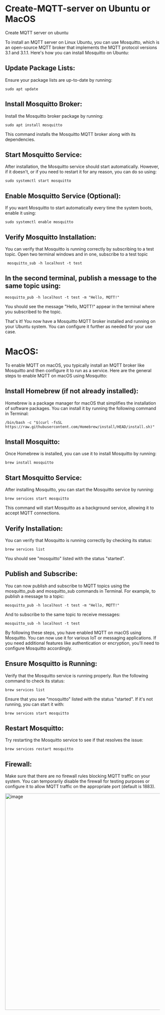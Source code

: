 # Create-MQTT-server on Ubuntu or MacOS

Create MQTT server on ubuntu 

To install an MQTT server on Linux Ubuntu, you can use Mosquitto, which is an open-source MQTT broker that implements the MQTT protocol versions 3.1 and 3.1.1. Here's how you can install Mosquitto on Ubuntu:

## Update Package Lists: 
Ensure your package lists are up-to-date by running:
 
    sudo apt update
## Install Mosquitto Broker: 
Install the Mosquitto broker package by running:
 
    sudo apt install mosquitto
This command installs the Mosquitto MQTT broker along with its dependencies.

## Start Mosquitto Service: 
After installation, the Mosquitto service should start automatically. However, if it doesn't, or if you need to restart it for any reason, you can do so using:
 
    sudo systemctl start mosquitto
## Enable Mosquitto Service (Optional): 
If you want Mosquitto to start automatically every time the system boots, enable it using:
 
    sudo systemctl enable mosquitto

## Verify Mosquitto Installation: 
You can verify that Mosquitto is running correctly by subscribing to a test topic. Open two terminal windows and in one, subscribe to a test topic  
     
     mosquitto_sub -h localhost -t test

## In the second terminal, publish a message to the same topic using:

    mosquitto_pub -h localhost -t test -m "Hello, MQTT!"
    
You should see the message "Hello, MQTT!" appear in the terminal where you subscribed to the topic.

That's it! You now have a Mosquitto MQTT broker installed and running on your Ubuntu system. You can configure it further as needed for your use case.


# MacOS:

To enable MQTT on macOS, you typically install an MQTT broker like Mosquitto and then configure it to run as a service. Here are the general steps to enable MQTT on macOS using Mosquitto:

## Install Homebrew (if not already installed): 
Homebrew is a package manager for macOS that simplifies the installation of software packages. You can install it by running the following command in Terminal:
 
    /bin/bash -c "$(curl -fsSL https://raw.githubusercontent.com/Homebrew/install/HEAD/install.sh)"
## Install Mosquitto: 
Once Homebrew is installed, you can use it to install Mosquitto by running:
 
    brew install mosquitto
## Start Mosquitto Service: 
After installing Mosquitto, you can start the Mosquitto service by running:

    brew services start mosquitto
This command will start Mosquitto as a background service, allowing it to accept MQTT connections.
## Verify Installation: 
You can verify that Mosquitto is running correctly by checking its status:
 
    brew services list
You should see "mosquitto" listed with the status "started".
## Publish and Subscribe: 
You can now publish and subscribe to MQTT topics using the mosquitto_pub and mosquitto_sub commands in Terminal. For example, to publish a message to a topic:
 
    mosquitto_pub -h localhost -t test -m "Hello, MQTT!"
And to subscribe to the same topic to receive messages:

    mosquitto_sub -h localhost -t test
    
By following these steps, you have enabled MQTT on macOS using Mosquitto. You can now use it for various IoT or messaging applications. If you need additional features like authentication or encryption, you'll need to configure Mosquitto accordingly.


## Ensure Mosquitto is Running: 
Verify that the Mosquitto service is running properly. Run the following command to check its status:
 
    brew services list
Ensure that you see "mosquitto" listed with the status "started". If it's not running, you can start it with:
    
    brew services start mosquitto
## Restart Mosquitto: 
Try restarting the Mosquitto service to see if that resolves the issue:
  
    brew services restart mosquitto

## Firewall: 
Make sure that there are no firewall rules blocking MQTT traffic on your system. You can temporarily disable the firewall for testing purposes or configure it to allow MQTT traffic on the appropriate port (default is 1883).

<img width="704" alt="image" src="https://github.com/bigheadG/Create-MQTT-server-on-ubuntu-/assets/2010446/6da8b433-c0e9-4add-8445-feaad7f32583">
